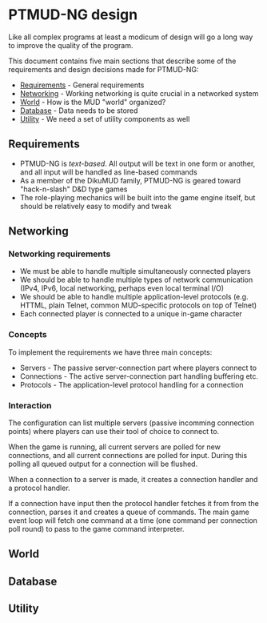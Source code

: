 # PTMUD-NG design

Like all complex programs at least a modicum of design will go a long way
to improve the quality of the program.

This document contains five main sections that describe some of the
requirements and design decisions made for PTMUD-NG:

* [Requirements](#Requirements) - General requirements
* [Networking](#Networking) - Working networking is quite crucial in a networked system
* [World](#World) - How is the MUD "world" organized?
* [Database](#Database) - Data needs to be stored
* [Utility](#Utility) - We need a set of utility components as well

## Requirements

* PTMUD-NG is *text-based*. All output will be text in one form or another,
  and all input will be handled as line-based commands
* As a member of the DikuMUD family, PTMUD-NG is geared toward "hack-n-slash"
  D&D type games
* The role-playing mechanics will be built into the game engine itself,
  but should be relatively easy to modify and tweak

## Networking

### Networking requirements

* We must be able to handle multiple simultaneously connected players
* We should be able to handle multiple types of network communication
  (IPv4, IPv6, local networking, perhaps even local terminal I/O)
* We should be able to handle multiple application-level protocols
  (e.g. HTTML, plain Telnet, common MUD-specific protocols on top of Telnet)
* Each connected player is connected to a unique in-game character

### Concepts

To implement the requirements we have three main concepts:
* Servers - The passive server-connection part where players connect to
* Connections - The active server-connection part handling buffering etc.
* Protocols - The application-level protocol handling for a connection

### Interaction

The configuration can list multiple servers (passive incomming connection
points) where players can use their tool of choice to connect to.

When the game is running, all current servers are polled for new connections,
and all current connections are polled for input. During this polling all
queued output for a connection will be flushed.

When a connection to a server is made, it creates a connection handler and a
protocol handler.

If a connection have input then the protocol handler fetches it from from the
connection, parses it and creates a queue of commands. The main game event loop
will fetch one command at a time (one command per connection poll round) to
pass to the game command interpreter.

## World

## Database

## Utility
